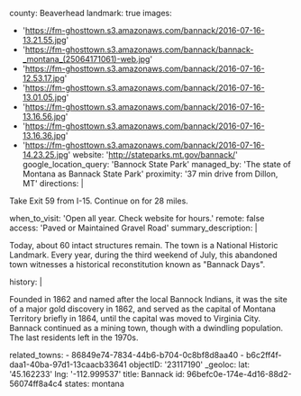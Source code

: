 county: Beaverhead
landmark: true
images:
  - 'https://fm-ghosttown.s3.amazonaws.com/bannack/2016-07-16-13.21.55.jpg'
  - 'https://fm-ghosttown.s3.amazonaws.com/bannack/bannack-_montana_(25064171061)-web.jpg'
  - 'https://fm-ghosttown.s3.amazonaws.com/bannack/2016-07-16-12.53.17.jpg'
  - 'https://fm-ghosttown.s3.amazonaws.com/bannack/2016-07-16-13.01.05.jpg'
  - 'https://fm-ghosttown.s3.amazonaws.com/bannack/2016-07-16-13.16.56.jpg'
  - 'https://fm-ghosttown.s3.amazonaws.com/bannack/2016-07-16-13.16.36.jpg'
  - 'https://fm-ghosttown.s3.amazonaws.com/bannack/2016-07-16-14.23.25.jpg'
website: 'http://stateparks.mt.gov/bannack/'
google_location_query: 'Bannock State Park'
managed_by: 'The state of Montana as Bannack State Park'
proximity: '37 min drive from Dillon, MT'
directions: |
  <p>Take Exit 59 from I-15. Continue on for 28 miles.
  </p>
when_to_visit: 'Open all year. Check website for hours.'
remote: false
access: 'Paved or Maintained Gravel Road'
summary_description: |
  <p>Today, about 60 intact structures remain. The town is a National Historic Landmark. Every year, during the third weekend of July, this abandoned town witnesses a historical reconstitution known as "Bannack Days".
  </p>
history: |
  <p>Founded in 1862 and named after the local Bannock Indians, it was the site of a major gold discovery in 1862, and served as the capital of Montana Territory briefly in 1864, until the capital was moved to Virginia City. Bannack continued as a mining town, though with a dwindling population. The last residents left in the 1970s.
  </p>
related_towns:
  - 86849e74-7834-44b6-b704-0c8bf8d8aa40
  - b6c2ff4f-daa1-40ba-97d1-13caacb33641
objectID: '23117190'
_geoloc:
  lat: '45.162233'
  lng: '-112.999537'
title: Bannack
id: 96befc0e-174e-4d16-88d2-56074ff8a4c4
states: montana
